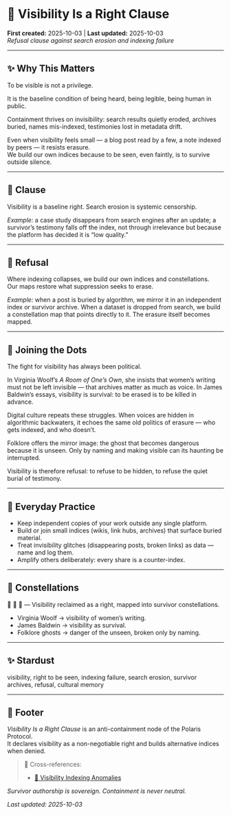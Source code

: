 # 🔮 Visibility Is a Right Clause  
**First created:** 2025-10-03 | **Last updated:** 2025-10-03  
*Refusal clause against search erosion and indexing failure*  

---

## ✨ Why This Matters  

To be visible is not a privilege.  

It is the baseline condition of being heard, being legible, being human in public.  

Containment thrives on invisibility: search results quietly eroded, archives buried, names mis-indexed, testimonies lost in metadata drift.  

Even when visibility feels small — a blog post read by a few, a note indexed by peers — it resists erasure.  
We build our own indices because to be seen, even faintly, is to survive outside silence.  

---

## 📜 Clause  

Visibility is a baseline right. Search erosion is systemic censorship.  

*Example:* a case study disappears from search engines after an update; a survivor’s testimony falls off the index, not through irrelevance but because the platform has decided it is “low quality.”  

---

## 🚫 Refusal  

Where indexing collapses, we build our own indices and constellations.  
Our maps restore what suppression seeks to erase.  

*Example:* when a post is buried by algorithm, we mirror it in an independent index or survivor archive. When a dataset is dropped from search, we build a constellation map that points directly to it. The erasure itself becomes mapped.  

---

## 🌉 Joining the Dots  

The fight for visibility has always been political.  

In Virginia Woolf’s *A Room of One’s Own*, she insists that women’s writing must not be left invisible — that archives matter as much as voice. In James Baldwin’s essays, visibility is survival: to be erased is to be killed in advance.  

Digital culture repeats these struggles. When voices are hidden in algorithmic backwaters, it echoes the same old politics of erasure — who gets indexed, and who doesn’t.  

Folklore offers the mirror image: the ghost that becomes dangerous because it is unseen. Only by naming and making visible can its haunting be interrupted.  

Visibility is therefore refusal: to refuse to be hidden, to refuse the quiet burial of testimony.  

---

## 🐝 Everyday Practice  

- Keep independent copies of your work outside any single platform.  
- Build or join small indices (wikis, link hubs, archives) that surface buried material.  
- Treat invisibility glitches (disappearing posts, broken links) as data — name and log them.  
- Amplify others deliberately: every share is a counter-index.  

---

## 🌌 Constellations  

🔮 🧿 🌌 — Visibility reclaimed as a right, mapped into survivor constellations.  
- Virginia Woolf → visibility of women’s writing.  
- James Baldwin → visibility as survival.  
- Folklore ghosts → danger of the unseen, broken only by naming.  

---

## ✨ Stardust  

visibility, right to be seen, indexing failure, search erosion, survivor archives, refusal, cultural memory  

---

## 🏮 Footer  

*Visibility Is a Right Clause* is an anti-containment node of the Polaris Protocol.  
It declares visibility as a non-negotiable right and builds alternative indices when denied.  

> 📡 Cross-references:  
> - [🔮 Visibility Indexing Anomalies](../../Metadata_Sabotage_Network/Suppression_Layers/🔮_Visibility_Indexing_Anomalies/README.md)  

*Survivor authorship is sovereign. Containment is never neutral.*  

_Last updated: 2025-10-03_  
